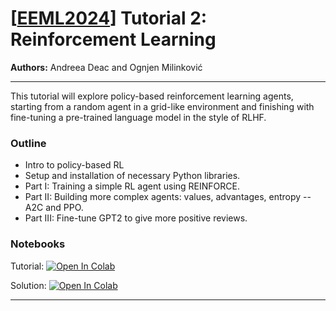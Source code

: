 # [[EEML2024](https://www.eeml.eu)] Tutorial 2: Reinforcement Learning

**Authors:** Andreea Deac and Ognjen Milinković

--- 

This tutorial will explore policy-based reinforcement learning agents, starting from a random agent in a grid-like environment and finishing with fine-tuning a pre-trained language model in the style of RLHF.

### Outline

- Intro to policy-based RL
- Setup and installation of necessary Python libraries.
- Part I: Training a simple RL agent using REINFORCE.
- Part II: Building more complex agents: values, advantages, entropy -- A2C and PPO.
- Part III: Fine-tune GPT2 to give more positive reviews.

### Notebooks

Tutorial: [![Open In 
Colab](https://colab.research.google.com/assets/colab-badge.svg)](https://colab.research.google.com/github/eemlcommunity/PracticalSessions2024/blob/main/2_reinforcement_learning/RL_tutorial.ipynb)


Solution: [![Open In 
Colab](https://colab.research.google.com/assets/colab-badge.svg)](https://colab.research.google.com/github/eemlcommunity/PracticalSessions2024/blob/main/2_reinforcement_learning/RL_tutorial_solution.ipynb)


---
